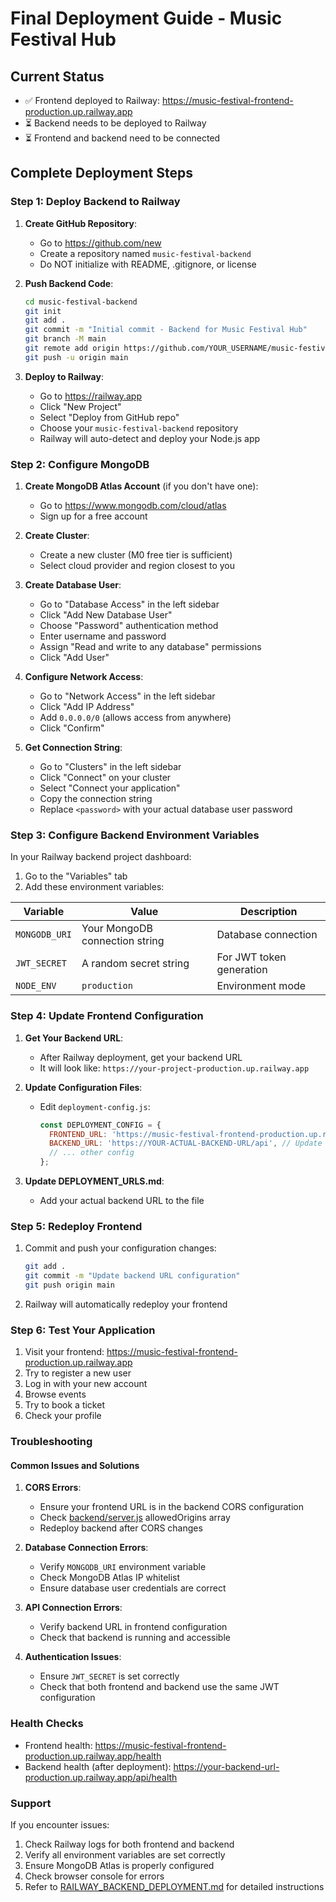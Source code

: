 # Final Deployment Guide - Music Festival Hub

## Current Status
- ✅ Frontend deployed to Railway: https://music-festival-frontend-production.up.railway.app
- ⏳ Backend needs to be deployed to Railway
- ⏳ Frontend and backend need to be connected

## Complete Deployment Steps

### Step 1: Deploy Backend to Railway

1. **Create GitHub Repository**:
   - Go to https://github.com/new
   - Create a repository named `music-festival-backend`
   - Do NOT initialize with README, .gitignore, or license

2. **Push Backend Code**:
   ```bash
   cd music-festival-backend
   git init
   git add .
   git commit -m "Initial commit - Backend for Music Festival Hub"
   git branch -M main
   git remote add origin https://github.com/YOUR_USERNAME/music-festival-backend.git
   git push -u origin main
   ```

3. **Deploy to Railway**:
   - Go to https://railway.app
   - Click "New Project"
   - Select "Deploy from GitHub repo"
   - Choose your `music-festival-backend` repository
   - Railway will auto-detect and deploy your Node.js app

### Step 2: Configure MongoDB

1. **Create MongoDB Atlas Account** (if you don't have one):
   - Go to https://www.mongodb.com/cloud/atlas
   - Sign up for a free account

2. **Create Cluster**:
   - Create a new cluster (M0 free tier is sufficient)
   - Select cloud provider and region closest to you

3. **Create Database User**:
   - Go to "Database Access" in the left sidebar
   - Click "Add New Database User"
   - Choose "Password" authentication method
   - Enter username and password
   - Assign "Read and write to any database" permissions
   - Click "Add User"

4. **Configure Network Access**:
   - Go to "Network Access" in the left sidebar
   - Click "Add IP Address"
   - Add `0.0.0.0/0` (allows access from anywhere)
   - Click "Confirm"

5. **Get Connection String**:
   - Go to "Clusters" in the left sidebar
   - Click "Connect" on your cluster
   - Select "Connect your application"
   - Copy the connection string
   - Replace `<password>` with your actual database user password

### Step 3: Configure Backend Environment Variables

In your Railway backend project dashboard:

1. Go to the "Variables" tab
2. Add these environment variables:

| Variable | Value | Description |
|----------|-------|-------------|
| `MONGODB_URI` | Your MongoDB connection string | Database connection |
| `JWT_SECRET` | A random secret string | For JWT token generation |
| `NODE_ENV` | `production` | Environment mode |

### Step 4: Update Frontend Configuration

1. **Get Your Backend URL**:
   - After Railway deployment, get your backend URL
   - It will look like: `https://your-project-production.up.railway.app`

2. **Update Configuration Files**:
   - Edit `deployment-config.js`:
     ```javascript
     const DEPLOYMENT_CONFIG = {
       FRONTEND_URL: 'https://music-festival-frontend-production.up.railway.app',
       BACKEND_URL: 'https://YOUR-ACTUAL-BACKEND-URL/api', // Update this
       // ... other config
     };
     ```

3. **Update DEPLOYMENT_URLS.md**:
   - Add your actual backend URL to the file

### Step 5: Redeploy Frontend

1. Commit and push your configuration changes:
   ```bash
   git add .
   git commit -m "Update backend URL configuration"
   git push origin main
   ```

2. Railway will automatically redeploy your frontend

### Step 6: Test Your Application

1. Visit your frontend: https://music-festival-frontend-production.up.railway.app
2. Try to register a new user
3. Log in with your new account
4. Browse events
5. Try to book a ticket
6. Check your profile

### Troubleshooting

#### Common Issues and Solutions

1. **CORS Errors**:
   - Ensure your frontend URL is in the backend CORS configuration
   - Check [backend/server.js](file:///C:/Users/Nikhil/Videos/f/web%20-%20Copy/backend/server.js) allowedOrigins array
   - Redeploy backend after CORS changes

2. **Database Connection Errors**:
   - Verify `MONGODB_URI` environment variable
   - Check MongoDB Atlas IP whitelist
   - Ensure database user credentials are correct

3. **API Connection Errors**:
   - Verify backend URL in frontend configuration
   - Check that backend is running and accessible

4. **Authentication Issues**:
   - Ensure `JWT_SECRET` is set correctly
   - Check that both frontend and backend use the same JWT configuration

### Health Checks

- Frontend health: https://music-festival-frontend-production.up.railway.app/health
- Backend health (after deployment): https://your-backend-url-production.up.railway.app/api/health

### Support

If you encounter issues:

1. Check Railway logs for both frontend and backend
2. Verify all environment variables are set correctly
3. Ensure MongoDB Atlas is properly configured
4. Check browser console for errors
5. Refer to [RAILWAY_BACKEND_DEPLOYMENT.md](file:///C:/Users/Nikhil/Videos/f/web%20-%20Copy/RAILWAY_BACKEND_DEPLOYMENT.md) for detailed instructions